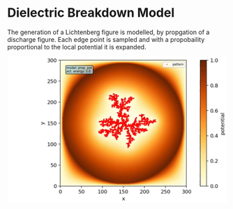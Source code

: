 # Dielectric Breakdown Model

The generation of a Lichtenberg figure is modelled, by propgation of a discharge figure. Each edge point is sampled and with a propobaility proportional to the local potential it is expanded.

<img src="/dbm/Animation/dbm_proppot.png" width="600"></img>
